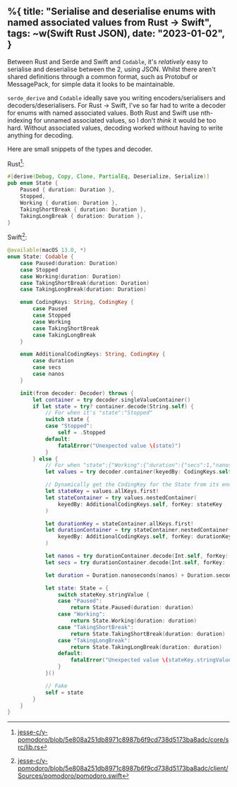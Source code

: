%{
    title: "Serialise and deserialise enums with named associated values from Rust → Swift",
    tags: ~w(Swift Rust JSON),
    date: "2023-01-02",
}
---
Between Rust and Serde and Swift and `Codable`, it's _relatively_ easy to serialise and deserialise between the 2, using JSON. Whilst there aren't shared definitions through a common format, such as Protobuf or MessagePack, for simple data it looks to be maintainable.

`serde_derive` and `Codable` ideally save you writing encoders/serialisers and decoders/deserialisers. For Rust → Swift, I've so far had to write a decoder for enums with named associated values. Both Rust and Swift use nth-indexing for unnamed associated values, so I don't _think_ it would be too hard. Without associated values, decoding worked without having to write anything for decoding.

Here are small snippets of the types and decoder.

Rust[^1]:

```rust
#[derive(Debug, Copy, Clone, PartialEq, Deserialize, Serialize)]
pub enum State {
    Paused { duration: Duration },
    Stopped,
    Working { duration: Duration },
    TakingShortBreak { duration: Duration },
    TakingLongBreak { duration: Duration },
}
```

Swift[^2]:

```swift
@available(macOS 13.0, *)
enum State: Codable {
    case Paused(duration: Duration)
    case Stopped
    case Working(duration: Duration)
    case TakingShortBreak(duration: Duration)
    case TakingLongBreak(duration: Duration)

    enum CodingKeys: String, CodingKey {
        case Paused
        case Stopped
        case Working
        case TakingShortBreak
        case TakingLongBreak
    }

    enum AdditionalCodingKeys: String, CodingKey {
        case duration
        case secs
        case nanos
    }

    init(from decoder: Decoder) throws {
        let container = try decoder.singleValueContainer()
        if let state = try? container.decode(String.self) {
            // For when it's "state":"Stopped"
            switch state {
            case "Stopped":
                self = .Stopped
            default:
                fatalError("Unexpected value \(state)")
            }
        } else {
            // For when "state":{"Working":{"duration":{"secs":1,"nanos":0}}}
            let values = try decoder.container(keyedBy: CodingKeys.self)

            // Dynamically get the CodingKey for the State from its enum
            let stateKey = values.allKeys.first!
            let stateContainer = try values.nestedContainer(
                keyedBy: AdditionalCodingKeys.self, forKey: stateKey
            )

            let durationKey = stateContainer.allKeys.first!
            let durationContainer = try stateContainer.nestedContainer(
                keyedBy: AdditionalCodingKeys.self, forKey: durationKey
            )

            let nanos = try durationContainer.decode(Int.self, forKey: .nanos)
            let secs = try durationContainer.decode(Int.self, forKey: .secs)

            let duration = Duration.nanoseconds(nanos) + Duration.seconds(secs)

            let state: State = {
                switch stateKey.stringValue {
                case "Paused":
                    return State.Paused(duration: duration)
                case "Working":
                    return State.Working(duration: duration)
                case "TakingShortBreak":
                    return State.TakingShortBreak(duration: duration)
                case "TakingLongBreak":
                    return State.TakingLongBreak(duration: duration)
                default:
                    fatalError("Unexpected value \(stateKey.stringValue)")
                }
            }()

            // Fake
            self = state
        }
    }
}
```

[^1]: [jesse-c/y-pomodoro/blob/5e808a251db8971c8987b6f9cd738d5173ba8adc/core/src/lib.rs](https://github.com/jesse-c/y-pomodoro/blob/5e808a251db8971c8987b6f9cd738d5173ba8adc/core/src/lib.rs#L45)

[^2]: [jesse-c/y-pomodoro/blob/5e808a251db8971c8987b6f9cd738d5173ba8adc/client/Sources/pomodoro/pomodoro.swift](https://github.com/jesse-c/y-pomodoro/blob/5e808a251db8971c8987b6f9cd738d5173ba8adc/client/Sources/pomodoro/pomodoro.swift#L72)
